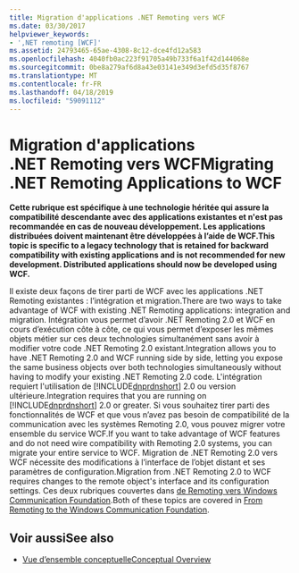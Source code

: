 ```yaml
---
title: Migration d'applications .NET Remoting vers WCF
ms.date: 03/30/2017
helpviewer_keywords:
- ',NET remoting [WCF]'
ms.assetid: 24793465-65ae-4308-8c12-dce4fd12a583
ms.openlocfilehash: 4040fb0ac223f91705a49b733f6a1f42d144068e
ms.sourcegitcommit: 0be8a279af6d8a43e03141e349d3efd5d35f8767
ms.translationtype: MT
ms.contentlocale: fr-FR
ms.lasthandoff: 04/18/2019
ms.locfileid: "59091112"
---
```

# <a name="migrating-net-remoting-applications-to-wcf"></a><span data-ttu-id="7a635-102">Migration d'applications .NET Remoting vers WCF</span><span class="sxs-lookup"><span data-stu-id="7a635-102">Migrating .NET Remoting Applications to WCF</span></span>
<span data-ttu-id="7a635-103">**Cette rubrique est spécifique à une technologie héritée qui assure la compatibilité descendante avec des applications existantes et n'est pas recommandée en cas de nouveau développement. Les applications distribuées doivent maintenant être développées à l’aide de WCF.**</span><span class="sxs-lookup"><span data-stu-id="7a635-103">**This topic is specific to a legacy technology that is retained for backward compatibility with existing applications and is not recommended for new development. Distributed applications should now be developed using WCF.**</span></span>  
  
 <span data-ttu-id="7a635-104">Il existe deux façons de tirer parti de WCF avec les applications .NET Remoting existantes : l’intégration et migration.</span><span class="sxs-lookup"><span data-stu-id="7a635-104">There are two ways to take advantage of WCF with existing .NET Remoting applications: integration and migration.</span></span> <span data-ttu-id="7a635-105">Intégration vous permet d’avoir .NET Remoting 2.0 et WCF en cours d’exécution côte à côte, ce qui vous permet d’exposer les mêmes objets métier sur ces deux technologies simultanément sans avoir à modifier votre code .NET Remoting 2.0 existant.</span><span class="sxs-lookup"><span data-stu-id="7a635-105">Integration allows you to have .NET Remoting 2.0 and WCF running side by side, letting you expose the same business objects over both technologies simultaneously without having to modify your existing .NET Remoting 2.0 code.</span></span> <span data-ttu-id="7a635-106">L'intégration requiert l'utilisation de [!INCLUDE[dnprdnshort](../../../../includes/dnprdnshort-md.md)] 2.0 ou version ultérieure.</span><span class="sxs-lookup"><span data-stu-id="7a635-106">Integration requires that you are running on [!INCLUDE[dnprdnshort](../../../../includes/dnprdnshort-md.md)] 2.0 or greater.</span></span> <span data-ttu-id="7a635-107">Si vous souhaitez tirer parti des fonctionnalités de WCF et que vous n’avez pas besoin de compatibilité de la communication avec les systèmes Remoting 2.0, vous pouvez migrer votre ensemble du service WCF.</span><span class="sxs-lookup"><span data-stu-id="7a635-107">If you want to take advantage of WCF features and do not need wire compatibility with Remoting 2.0 systems, you can migrate your entire service to WCF.</span></span> <span data-ttu-id="7a635-108">Migration de .NET Remoting 2.0 vers WCF nécessite des modifications à l’interface de l’objet distant et ses paramètres de configuration.</span><span class="sxs-lookup"><span data-stu-id="7a635-108">Migration from .NET Remoting 2.0 to WCF requires changes to the remote object's interface and its configuration settings.</span></span> <span data-ttu-id="7a635-109">Ces deux rubriques couvertes dans [de Remoting vers Windows Communication Foundation](https://go.microsoft.com/fwlink/?LinkId=74403).</span><span class="sxs-lookup"><span data-stu-id="7a635-109">Both of these topics are covered in [From Remoting to the Windows Communication Foundation](https://go.microsoft.com/fwlink/?LinkId=74403).</span></span>  
  
## <a name="see-also"></a><span data-ttu-id="7a635-110">Voir aussi</span><span class="sxs-lookup"><span data-stu-id="7a635-110">See also</span></span>

- [<span data-ttu-id="7a635-111">Vue d’ensemble conceptuelle</span><span class="sxs-lookup"><span data-stu-id="7a635-111">Conceptual Overview</span></span>](../../../../docs/framework/wcf/conceptual-overview.md)
